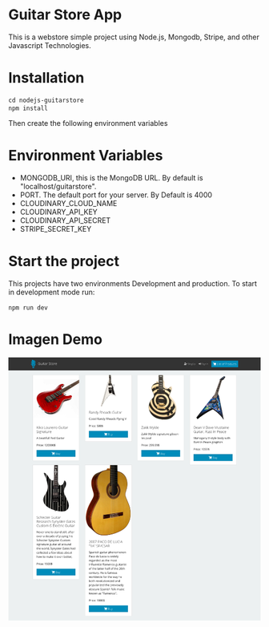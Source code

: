 
# Guitar Store App
This is a webstore simple project using Node.js, Mongodb, Stripe, and other Javascript Technologies.

# Installation
```
cd nodejs-guitarstore
npm install
```

Then create the following environment variables

# Environment Variables
- MONGODB_URI, this is the MongoDB URL. By default is "localhost/guitarstore".
- PORT. The default port for your server. By Default is 4000
- CLOUDINARY_CLOUD_NAME
- CLOUDINARY_API_KEY
- CLOUDINARY_API_SECRET
- STRIPE_SECRET_KEY

# Start the project
This projects have two environments Development and production. To start in development mode run:
```
npm run dev
```

# Imagen Demo

![](docs/screenshot.png)

